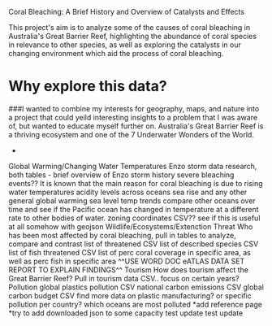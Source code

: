 Coral Bleaching: A Brief History and Overview of Catalysts and Effects

This project's aim is to analyze some of the causes of coral bleaching in Australia's Great Barrier Reef, highlighting the abundance of coral species in relevance to other species, as well as exploring the catalysts in our changing environment which aid the process of coral bleaching. 

# Why explore this data? 

###I wanted to combine my interests for geography, maps, and nature into a project that could yeild interesting insights to a problem that I was aware of, but wanted to educate myself further on. Australia's Great Barrier Reef is a thriving ecosystem and one of the 7 Underwater Wonders of the World.


- 
Global Warming/Changing Water Temperatures
Enzo storm data research, both tables - brief overview of Enzo storm history
severe bleaching events??
It is known that the main reason for coral bleaching is due to rising water temperatures
acidity levels across oceans
sea rise and any other general global warming sea level temp trends
compare other oceans over time and see if the Pacific ocean has changed in temperature at a different rate to other bodies of water.
zoning coordinates CSV?? see if this is useful at all somehow with geojson
Wildlife/Ecosystems/Extenction Threat
Who has been most affected by coral bleaching, pull in tables to analyze, compare and contrast
list of threatened CSV
list of described species CSV
list of fish threatened CSV
list of perc coral coverage in specific area, as well as perc fish in specific area
^^USE WORD DOC eATLAS DATA SET REPORT TO EXPLAIN FINDINGS^^
Tourism
How does tourism affect the Great Barrier Reef?
Pull in tourism data CSV.. focus on certain years?
Pollution
global plastics pollution CSV
national carbon emissions CSV
global carbon budget CSV
find more data on plastic manufacturing? or specific pollution per country?
which oceans are most polluted
*add reference page *try to add downloaded json to some capacity
test update test update